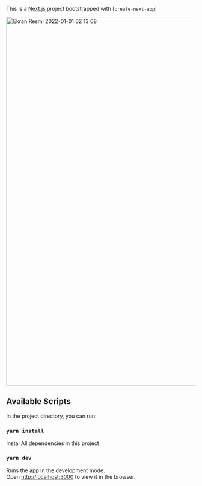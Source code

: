 This is a [Next.js](https://nextjs.org/) project bootstrapped with [`create-next-app`]

<img width="978" alt="Ekran Resmi 2022-01-01 02 13 08" src="https://user-images.githubusercontent.com/111196660/210157395-ae425c14-70f4-4487-a76c-196c0cc7d85b.png">

## Available Scripts

In the project directory, you can run:

### `yarn install`

Instal All dependencies in this project

### `yarn dev`

Runs the app in the development mode.<br />
Open [http://localhost:3000](http://localhost:3000) to view it in the browser.
